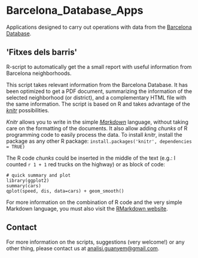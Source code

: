 # Barcelona_Database_Apps
Applications designed to carry out operations with data from the [Barcelona Database](https://github.com/AnalisiGuanyem/Barcelona_Database).

## 'Fitxes dels barris'
R-script to automatically get the a small report with useful information from Barcelona neighborhoods. 

This script takes relevant information from the Barcelona Database. It has been optimized to get a PDF document, summarizing the information of the selected neighborhood (or district), and a complementary HTML file with the same information. The script is based on R and takes advantage of the [*knitr*](https://github.com/yihui/knitr#readme) possibilities.

*Knitr* allows you to write in the simple [*Markdown*](http://en.wikipedia.org/wiki/Markdown) language, without taking care on the formatting of the documents. It also allow adding *chunks* of R programming code to easily process the data. To install *knitr*, install the package as any other R package: `install.packages('knitr', dependencies = TRUE)`

The R code *chunks* could be inserted in the middle of the text (e.g.: I counted `r 1 + 1` red trucks on the highway) or as block of code: 

``` {r}
# quick summary and plot
library(ggplot2)
summary(cars)
qplot(speed, dis, data=cars) + geom_smooth()
```
For more information on the combination of R code and the very simple Markdown language, you must also visit the [RMarkdown website](https://github.com/rstudio/rmarkdown#readme).

## Contact

For more information on the scripts, suggestions (very welcome!) or any other thing, please contact us at analisi.guanyem@gmail.com.
